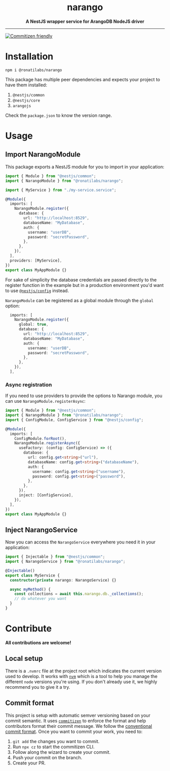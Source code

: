 <div align="center">
  <h1>narango</h1>
  <strong>A NestJS wrapper service for ArangoDB NodeJS driver</strong>
</div>

<hr>

[![Commitizen friendly](https://img.shields.io/badge/commitizen-friendly-brightgreen.svg)](http://commitizen.github.io/cz-cli/)

# Installation

```
npm i @ronatilabs/narango
```

This package has multiple peer dependencies and expects your project to have them installed:

1. `@nestjs/common`
2. `@nestjs/core`
3. `arangojs`

Check the `package.json` to know the version range.

# Usage

## Import NarangoModule

This package exports a NestJS module for you to import in your application:

```typescript
import { Module } from "@nestjs/common";
import { NarangoModule } from "@ronatilabs/narango";

import { MyService } from "./my-service.service";

@Module({
  imports: [
    NarangoModule.register({
      database: {
        url: "http://localhost:8529",
        databaseName: "MyDatabase",
        auth: {
          username: "userDB",
          password: "secretPassword",
        },
      },
    }),
  ],
  providers: [MyService],
})
export class MyAppModule {}
```

For sake of simplicity the database credentials are passed directly to the register function in the example but in a production environment you'd want to use [`@nestjs/config`](https://docs.nestjs.com/techniques/configuration) instead.

`NarangoModule` can be registered as a global module through the `global` option:

```ts
  imports: [
    NarangoModule.register({
      global: true,
      database: {
        url: "http://localhost:8529",
        databaseName: "MyDatabase",
        auth: {
          username: "userDB",
          password: "secretPassword",
        },
      },
    }),
  ],

```

### Async registration

If you need to use providers to provide the options to Narango module, you can use `NarangoModule.registerAsync`:

```ts
import { Module } from "@nestjs/common";
import { NarangoModule } from "@ronatilabs/narango";
import { ConfigModule, ConfigService } from "@nestjs/config";

@Module({
  imports: [
    ConfigModule.forRoot(),
    NarangoModule.registerAsync({
      useFactory: (config: ConfigService) => ({
        database: {
          url: config.get<string>("url"),
          databaseName: config.get<string>("databaseName"),
          auth: {
            username: config.get<string>("username"),
            password: config.get<string>("password"),
          },
        },
      }),
      inject: [ConfigService],
    }),
  ],
})
export class MyAppModule {}
```

## Inject NarangoService

Now you can access the `NarangoService` everywhere you need it in your application:

```typescript
import { Injectable } from "@nestjs/common";
import { NarangoService } from "@ronatilabs/narango";

@Injectable()
export class MyService {
  constructor(private narango: NarangoService) {}

  async myMethod() {
    const collections = await this.narango.db._collections();
    // do whatever you want
  }
}
```

# Contribute

**All contributions are welcome!**

## Local setup

There is a `.nvmrc` file at the project root which indicates the current version used to develop. It works with [`nvm`](https://github.com/nvm-sh/nvm) which is a tool to help you manage the different `node` versions you're using. If you don't already use it, we highly recommend you to give it a try.

## Commit format

This project is setup with automatic semver versioning based on your commit semantic. It uses [`commitizen`](https://commitizen.github.io/cz-cli/) to enforce the format and help contributors format their commit message. We follow the [conventional commit format](https://www.conventionalcommits.org/en/v1.0.0/). Once you want to commit your work, you need to:

1. `git add` the changes you want to commit.
2. Run `npx cz` to start the commitizen CLI.
3. Follow along the wizard to create your commit.
4. Push your commit on the branch.
5. Create your PR.
